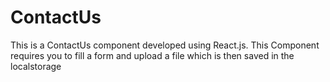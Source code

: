 # ContactUs
This is a ContactUs component developed using React.js. This Component requires you to fill a form and upload a file which is then saved in the localstorage
